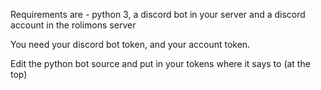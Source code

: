 Requirements are - python 3, a discord bot in your server and a discord account in the rolimons server




You need your discord bot token, and your account token.





Edit the python bot source and put in your tokens where it says to (at the top)
